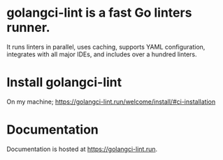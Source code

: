 # golangci-lint is a fast Go linters runner.
It runs linters in parallel, uses caching, supports YAML configuration, integrates with all major IDEs, and includes over a hundred linters.

# Install golangci-lint
On my machine;
https://golangci-lint.run/welcome/install/#ci-installation 
# Documentation 
Documentation is hosted at https://golangci-lint.run.

